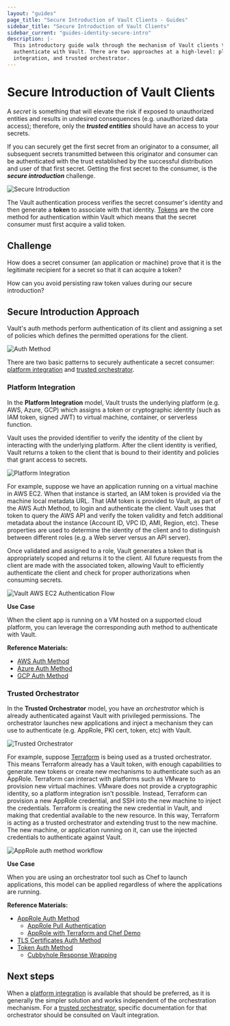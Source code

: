 ```yaml
---
layout: "guides"
page_title: "Secure Introduction of Vault Clients - Guides"
sidebar_title: "Secure Introduction of Vault Clients"
sidebar_current: "guides-identity-secure-intro"
description: |-
  This introductory guide walk through the mechanism of Vault clients to
  authenticate with Vault. There are two approaches at a high-level: platform
  integration, and trusted orchestrator.
---
```


# Secure Introduction of Vault Clients

A _secret_ is something that will elevate the risk if exposed to unauthorized
entities and results in undesired consequences (e.g. unauthorized data access);
therefore, only the ***trusted entities*** should have an access to your
secrets.

If you can securely get the first secret from an originator to a consumer, all
subsequent secrets transmitted between this originator and consumer can be
authenticated with the trust established by the successful distribution and user
of that first secret. Getting the first secret to the consumer, is the ***secure
introduction*** challenge.

![Secure Introduction](/img/vault-secure-intro-1.png)

The Vault authentication process verifies the secret consumer's identity and
then generate a **token** to associate with that identity.
[Tokens](/docs/concepts/tokens.html) are the core method for authentication
within Vault which means that the secret consumer must first acquire a valid
token.


## Challenge

How does a secret consumer (an application or machine) prove that it is the
legitimate recipient for a secret so that it can acquire a token?

How can you avoid persisting raw token values during our secure
introduction?  

## Secure Introduction Approach

Vault's auth methods perform authentication of its client and assigning a set of
policies which defines the permitted operations for the client.

![Auth Method](/img/vault-auth-method.png)

There are two basic patterns to securely authenticate a secret consumer:
[platform integration](#platform-integration) and [trusted
orchestrator](#trusted-orchestrator).  


### Platform Integration

In the **Platform Integration** model, Vault trusts the underlying platform
(e.g. AWS, Azure, GCP) which assigns a token or cryptographic identity (such as
IAM token, signed JWT) to virtual machine, container, or serverless function.

Vault uses the provided identifier to verify the identity of the client by
interacting with the underlying platform. After the client identity is verified,
Vault returns a token to the client that is bound to their identity and policies
that grant access to secrets.

![Platform Integration](/img/vault-secure-intro-2.png)

For example, suppose we have an application running on a virtual machine in AWS
EC2. When that instance is started, an IAM token is provided via the machine
local metadata URL. That IAM token is provided to Vault, as part of the AWS Auth
Method, to login and authenticate the client. Vault uses that token to query the
AWS API and verify the token validity and fetch additional metadata about the
instance (Account ID, VPC ID, AMI, Region, etc). These properties are used to
determine the identity of the client and to distinguish between different roles
(e.g. a Web server versus an API server).

Once validated and assigned to a role, Vault generates a token that is
appropriately scoped and returns it to the client. All future requests from the
client are made with the associated token, allowing Vault to efficiently
authenticate the client and check for proper authorizations when consuming
secrets.

![Vault AWS EC2 Authentication Flow](/img/vault-aws-ec2-auth-flow.png)


**Use Case**

When the client app is running on a VM hosted on a supported cloud platform, you
can leverage the corresponding auth method to authenticate with Vault.

**Reference Materials:**

- [AWS Auth Method](/docs/auth/aws.html)
- [Azure Auth Method](/docs/auth/azure.html)
- [GCP Auth Method](/docs/auth/gcp.html)


### Trusted Orchestrator

In the **Trusted Orchestrator** model, you have an _orchestrator_ which is
already authenticated against Vault with privileged permissions. The
orchestrator launches new applications and inject a mechanism they can use to
authenticate (e.g. AppRole, PKI cert, token, etc) with Vault.

![Trusted Orchestrator](/img/vault-secure-intro-3.png)

For example, suppose [Terraform](https://www.terraform.io/) is being used as a
trusted orchestrator. This means Terraform already has a Vault token, with
enough capabilities to generate new tokens or create new mechanisms to
authenticate such as an AppRole. Terraform can interact with platforms such as
VMware to provision new virtual machines. VMware does not provide a
cryptographic identity, so a platform integration isn't possible. Instead,
Terraform can provision a new AppRole credential, and SSH into the new machine
to inject the credentials. Terraform is creating the new credential in Vault,
and making that credential available to the new resource. In this way, Terraform
is acting as a trusted orchestrator and extending trust to the new machine. The
new machine, or application running on it, can use the injected credentials to
authenticate against Vault.

![AppRole auth method workflow](/img/vault-secure-intro-4.png)


**Use Case**

When you are using an orchestrator tool such as Chef to launch applications,
this model can be applied regardless of where the applications are running.

**Reference Materials:**

- [AppRole Auth Method](/docs/auth/approle.html)
  - [AppRole Pull Authentication](/guides/identity/authentication.html)
  - [AppRole with Terraform and Chef Demo](/guides/identity/approle-trusted-entities.html)
- [TLS Certificates Auth Method](/docs/auth/cert.html)
- [Token Auth Method](/docs/auth/token.html)
  - [Cubbyhole Response Wrapping](/guides/secret-mgmt/cubbyhole.html)



## Next steps

When a [platform integration](#platform-integration) is available that should be
preferred, as it is generally the simpler solution and works independent of the
orchestration mechanism. For a [trusted orchestrator](#trusted-orchestrator),
specific documentation for that orchestrator should be consulted on Vault
integration.
